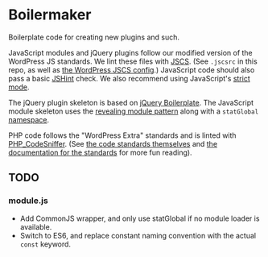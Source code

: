 # Boilermaker
Boilerplate code for creating new plugins and such.

JavaScript modules and jQuery plugins follow our modified version of the WordPress JS standards. We lint these files with [JSCS](http://jscs.info/). (See `.jscsrc` in this repo, as well as [the WordPress JSCS config](https://github.com/jscs-dev/node-jscs/blob/master/presets/wordpress.json).) JavaScript code should also pass a basic [JSHint](http://jshint.com/) check. We also recommend using JavaScript's [strict mode](http://ejohn.org/blog/ecmascript-5-strict-mode-json-and-more/).

The jQuery plugin skeleton is based on [jQuery Boilerplate](https://github.com/jquery-boilerplate/jquery-boilerplate/blob/master/src/jquery.boilerplate.js). The JavaScript module skeleton uses the [revealing module pattern](https://addyosmani.com/resources/essentialjsdesignpatterns/book/#revealingmodulepatternjavascript) along with a `statGlobal` [namespace](https://addyosmani.com/blog/essential-js-namespacing).

PHP code follows the "WordPress Extra" standards and is linted with [PHP_CodeSniffer](https://github.com/squizlabs/PHP_CodeSniffer). (See [the code standards themselves](https://github.com/WordPress-Coding-Standards/WordPress-Coding-Standards) and [the documentation for the standards](https://make.wordpress.org/core/handbook/best-practices/coding-standards/php/) for more fun reading).

## TODO

### module.js

* Add CommonJS wrapper, and only use statGlobal if no module loader is available.
* Switch to ES6, and replace constant naming convention with the actual `const` keyword.
